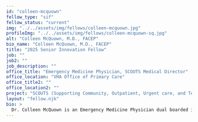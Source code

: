 ```yaml
---
id: "colleen-mcquown"
fellow_type: "sif"
fellow_status: "current"
img: "../../assets/img/fellows/colleen-mcquown.jpg"
profileImg: "../../assets/img/fellows/colleen-mcquown-sq.jpg"
alt: "Colleen McQuown, M.D., FACEP"
bio_name: "Colleen McQuown, M.D., FACEP"
title: "2025 Senior Innovation Fellow"
job: ""
job2: ""
job_description: ""
office_title: "Emergency Medicine Physician, SCOUTS Medical Director"
office_location: "VHA Office of Primary Care"
office_title2: ""
office_location2: ""
project: "SCOUTS (Supporting Community, Outpatient, Urgent care, and Telehealth Services)<br><br><a href='https://marketplace.va.gov/innovations/scouts' target='_blank'>Learn more at Diffusion Marketplace</a>"
layout: "fellow.njk"
bio: >
  Dr. Colleen McQuown is an Emergency Medicine Physician dual boarded in Emergency Medicine and Emergency Medicine Services. She is a former president of the Academy of Geriatric Emergency Medicine with the Society for Academic Emergency Medicine. Dr. McQuown has served on the National VHA Geriatric Emergency Medicine and National VHA Emergency Ambulance Service programs as a senior advisor. Currently, she is the National Director of the VA SCOUTS (Supporting Community, Outpatient, Urgent care, and Telehealth Services) program, which is an Office of Rural Health Enterprise Wide Initiative and Shark Tank Promising Practice. Dr. McQuown also serves the VHA Office of Primary Care as an Intermediate Care Technician (ICT) Program Senior Advisor and the Clinical Director of the Foundational ICT Course for Emergency Medicine with VA SimLEARN. As part of Dr. McQuown's Fellowship, she will be further developing and diffusing SCOUTS as a nationwide program.
---
```

